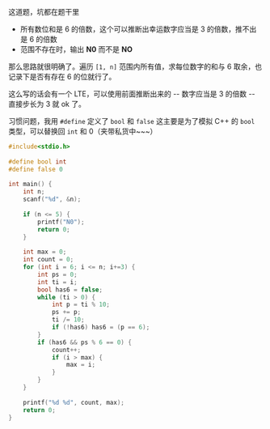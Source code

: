 这道题，坑都在题干里
- 所有数位和是 6 的倍数，这个可以推断出幸运数字应当是 3 的倍数，推不出是 6 的倍数
- 范围不存在时，输出 **N0** 而不是 **NO**

那么思路就很明确了。遍历 `[1, n]` 范围内所有值，求每位数字的和与 6 取余，也记录下是否有存在 6 的位就行了。

这么写的话会有一个 LTE，可以使用前面推断出来的 -- 数字应当是 3 的倍数 -- 直接步长为 3 就 ok 了。

习惯问题，我用 `#define` 定义了 `bool` 和 `false` 这主要是为了模拟 C++ 的 `bool` 类型，可以替换回 `int` 和 0（夹带私货中\~\~~）

```c
#include<stdio.h>  
  
#define bool int  
#define false 0  
  
int main() {  
    int n;  
    scanf("%d", &n);  
  
    if (n <= 5) {  
        printf("N0");  
        return 0;  
    }  
  
    int max = 0;  
    int count = 0;  
    for (int i = 6; i <= n; i+=3) {  
        int ps = 0;  
        int ti = i;  
        bool has6 = false;  
        while (ti > 0) {  
            int p = ti % 10;  
            ps += p;  
            ti /= 10;  
            if (!has6) has6 = (p == 6);  
        }  
        if (has6 && ps % 6 == 0) {  
            count++;  
            if (i > max) {  
                max = i;  
            }  
        }  
    }  
  
    printf("%d %d", count, max);  
    return 0;  
}
```